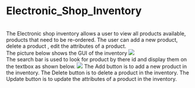 # Electronic_Shop_Inventory
<br>
The Electronic shop inventory allows a user to view all products available, products that need to be re-ordered.
The user can add a new product, delete a product , edit the attributes of a product.
</br>
The picture below shows the GUI of the inventory
<img src=https://user-images.githubusercontent.com/52622374/186622316-32bd7a2a-bfcc-4118-bcbf-56253e753ac8.png>
<br/>
The search bar  is used to look for product by there id and display them on the textbox as shown below.
<img src=https://user-images.githubusercontent.com/52622374/186644623-9a285d12-7663-42c4-9709-3cb483418bcf.png>
The Add button  is to add a new product in the inventory.
The Delete button is to delete a product in the inventory.
The Update button is to update the attributes of a product in the inventory.
